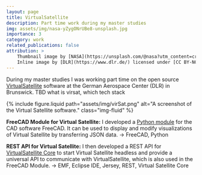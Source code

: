 ```yaml
---
layout: page
title: VirtualSatellite
description: Part time work during my master studies
img: assets/img/nasa-yZygONrUBe8-unsplash.jpg
importance: 3
category: work
related_publications: false
attribution: >
    Thumbnail image by [NASA](https://unsplash.com/@nasa?utm_content=creditCopyText&utm_medium=referral&utm_source=unsplash), on [Unsplash](https://unsplash.com/photos/view-of-earth-and-satellite-yZygONrUBe8?utm_content=creditCopyText&utm_medium=referral&utm_source=unsplash). <br> 
    Inline image by [DLR](https://www.dlr.de/) licensed under [CC BY-NC-ND 3.0](https://creativecommons.org/licenses/by-nc-nd/3.0/de/)
---
```


During my master studies I was working part time on the open source [VirtualSatellite](https://github.com/virtualsatellite) software at the German Aerospace Center (DLR) in Brunswick.
TBD what is virsat, which tech stack

{% include figure.liquid
   path="assets/img/virSat.png"
   alt="A screenshot of the Virtual Satellite software."
   class="img-fluid"
%}

**FreeCAD Module for Virtual Satellite:** 
I developed a [Python module](https://github.com/virtualsatellite/VirtualSatellite4-FreeCAD-mod) for the CAD software FreeCAD. It can be used to display and modify visualizations of Virtual Satellite by transferring JSON data. -> FreeCAD, Python

**REST API for Virtual Satellite:** I then developed a REST API for [VirtualSatellite Core](https://github.com/virtualsatellite/VirtualSatellite4-Core) to start Virtual Satellite headless and provide a universal API to communicate with VirtualSatellite, which is also used in the FreeCAD Module. -> EMF, Eclipse IDE, Jersey, REST, Virtual Satellite Core